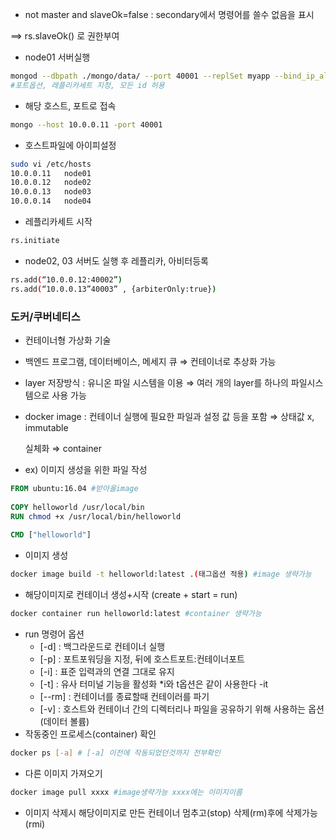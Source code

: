 * not master and slaveOk=false : secondary에서 명령어를 쓸수 없음을 표시

==> rs.slaveOk() 로 권한부여

* node01 서버실행

```bash
mongod --dbpath ./mongo/data/ --port 40001 --replSet myapp --bind_ip_all
#포트옵션, 레플리카세트 지정, 모든 id 허용
```

* 해당 호스트, 포트로 접속

```bash
mongo --host 10.0.0.11 -port 40001
```

* 호스트파일에 아이피설정

```bash
sudo vi /etc/hosts
10.0.0.11	node01
10.0.0.12	node02
10.0.0.13	node03
10.0.0.14	node04
```

* 레플리카세트 시작

```bash
rs.initiate
```

* node02, 03 서버도 실행 후 레플리카, 아비터등록

```bash
rs.add(“10.0.0.12:40002”)
rs.add(“10.0.0.13”40003” , {arbiterOnly:true})
```



### 도커/쿠버네티스

* 컨테이너형 가상화 기술

* 백엔드 프로그램, 데이터베이스, 메세지 큐 ⇒ 컨테이너로 추상화 가능

* layer 저장방식 : 유니온 파일 시스템을 이용 ⇒ 여러 개의 layer를 하나의 파일시스템으로 사용 가능

* docker image : 컨테이너 실행에 필요한 파일과 설정 값 등을 포함 ⇒ 상태값 x, immutable

  실체화 ⇒ container

* ex) 이미지 생성을 위한 파일 작성

```dockerfile
FROM ubuntu:16.04 #받아올image
 
COPY helloworld /usr/local/bin
RUN chmod +x /usr/local/bin/helloworld
 
CMD ["helloworld"]
```

* 이미지 생성

```bash
docker image build -t helloworld:latest .(태그옵션 적용) #image 생략가능
```

* 해당이미지로 컨테이너 생성+시작 (create + start = run)

```bash
docker container run helloworld:latest #container 생략가능
```

* run 명령어 옵션
  * [-d] : 백그라운드로 컨테이너 실행
  * [-p] : 포트포워딩을 지정, 뒤에 호스트포트:컨테이너포트
  * [-i] : 표준 입력과의 연결 그대로 유지
  * [-t] : 유사 터미널 기능을 활성화 *i와 t옵션은 같이 사용한다 -it
  * [--rm] : 컨테이너를 종료할때 컨테이러를 파기
  * [-v] : 호스트와 컨테이너 간의 디렉터리나 파일을 공유하기 위해 사용하는 옵션(데이터 볼륨)
* 작동중인 프로세스(container) 확인

```bash
docker ps [-a] # [-a] 이전에 작동되었던것까지 전부확인
```

* 다른 이미지 가져오기

```bash
docker image pull xxxx #image생략가능 xxxx에는 이미지이름
```

* 이미지 삭제시 해당이미지로 만든 컨테이너 멈추고(stop) 삭제(rm)후에 삭제가능(rmi)

